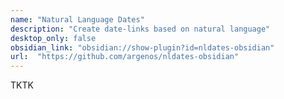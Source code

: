 ```yaml
---
name: "Natural Language Dates"
description: "Create date-links based on natural language"
desktop_only: false
obsidian_link: "obsidian://show-plugin?id=nldates-obsidian"
url:  "https://github.com/argenos/nldates-obsidian"
---
```

TKTK
